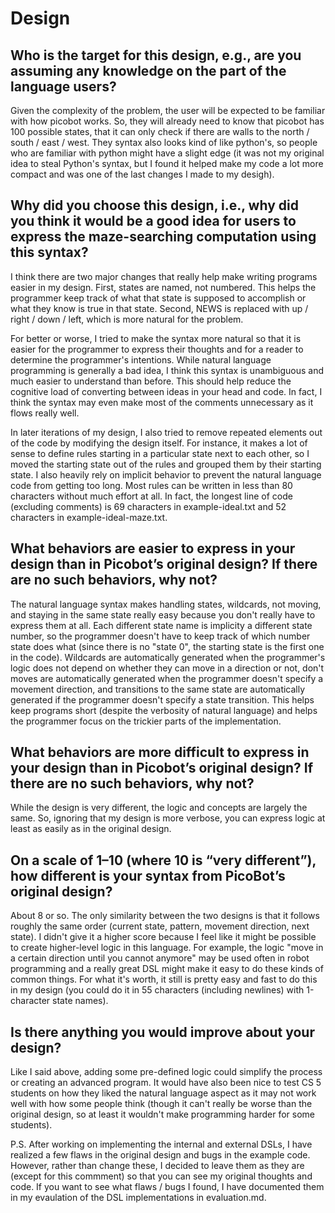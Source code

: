 # Design

## Who is the target for this design, e.g., are you assuming any knowledge on the part of the language users?
Given the complexity of the problem, the user will be expected to be familiar with how picobot works. So, they will already need to know that picobot has 100 possible states, that it can only check if there are walls to the north / south / east / west. They syntax also looks kind of like python's, so people who are familiar with python might have a slight edge (it was not my original idea to steal Python's syntax, but I found it helped make my code a lot more compact and was one of the last changes I made to my desigh).

## Why did you choose this design, i.e., why did you think it would be a good idea for users to express the maze-searching computation using this syntax?
I think there are two major changes that really help make writing programs easier in my design. First, states are named, not numbered. This helps the programmer keep track of what that state is supposed to accomplish or what they know is true in that state. Second, NEWS is replaced with up / right / down / left, which is more natural for the problem.

For better or worse, I tried to make the syntax more natural so that it is easier for the programmer to express their thoughts and for a reader to determine the programmer's intentions. While natural language programming is generally a bad idea, I think this syntax is unambiguous and much easier to understand than before. This should help reduce the cognitive load of converting between ideas in your head and code. In fact, I think the syntax may even make most of the comments unnecessary as it flows really well.

In later iterations of my design, I also tried to remove repeated elements out of the code by modifying the design itself. For instance, it makes a lot of sense to define rules starting in a particular state next to each other, so I moved the starting state out of the rules and grouped them by their starting state. I also heavily rely on implicit behavior to prevent the natural language code from getting too long. Most rules can be written in less than 80 characters without much effort at all. In fact, the longest line of code (excluding comments) is 69 characters in example-ideal.txt and 52 characters in example-ideal-maze.txt.

## What behaviors are easier to express in your design than in Picobot’s original design?  If there are no such behaviors, why not?
The natural language syntax makes handling states, wildcards, not moving, and staying in the same state really easy because you don't really have to express them at all. Each different state name is implicity a different state number, so the programmer doesn't have to keep track of which number state does what (since there is no "state 0", the starting state is the first one in the code). Wildcards are automatically generated when the programmer's logic does not depend on whether they can move in a direction or not, don't moves are automatically generated when the programmer doesn't specify a movement direction, and transitions to the same state are automatically generated if the programmer doesn't specify a state transition. This helps keep programs short (despite the verbosity of natural language) and helps the programmer focus on the trickier parts of the implementation.

## What behaviors are more difficult to express in your design than in Picobot’s original design? If there are no such behaviors, why not?
While the design is very different, the logic and concepts are largely the same. So, ignoring that my design is more verbose, you can express logic at least as easily as in the original design.

## On a scale of 1–10 (where 10 is “very different”), how different is your syntax from PicoBot’s original design?
About 8 or so. The only similarity between the two designs is that it follows roughly the same order (current state, pattern, movement direction, next state). I didn't give it a higher score because I feel like it might be possible to create higher-level logic in this language. For example, the logic "move in a certain direction until you cannot anymore" may be used often in robot programming and a really great DSL might make it easy to do these kinds of common things. For what it's worth, it still is pretty easy and fast to do this in my design (you could do it in 55 characters (including newlines) with 1-character state names).

## Is there anything you would improve about your design?
Like I said above, adding some pre-defined logic could simplify the process or creating an advanced program. It would have also been nice to test CS 5 students on how they liked the natural language aspect as it may not work well with how some people think (though it can't really be worse than the original design, so at least it wouldn't make programming harder for some students).

P.S. After working on implementing the internal and external DSLs, I have realized a few flaws in the original design and bugs in the example code. However, rather than change these, I decided to leave them as they are (except for this commment) so that you can see my original thoughts and code. If you want to see what flaws / bugs I found, I have documented them in my evaulation of the DSL implementations in evaluation.md.